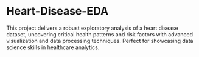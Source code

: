 # Heart-Disease-EDA
This project delivers a robust exploratory analysis of a heart disease dataset, uncovering critical health patterns and risk factors with advanced visualization and data processing techniques. Perfect for showcasing data science skills in healthcare analytics.
